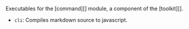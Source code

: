 Executables for the [command][] module, a component of the [toolkit][].

* `cli`: Compiles markdown source to javascript.
